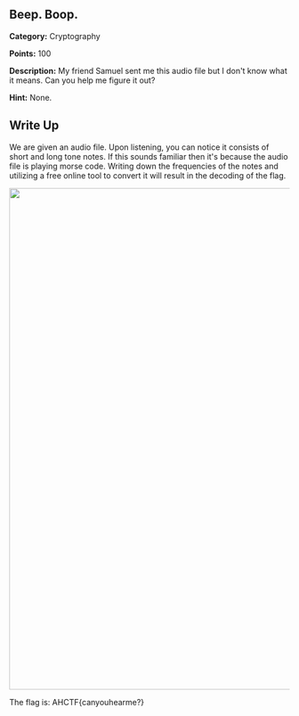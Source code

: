 

## Beep. Boop.

**Category:** Cryptography

**Points:** 100

**Description:** My friend Samuel sent me this audio file but I don't know what it means. Can you help me figure it out?

**Hint:** None.

## Write Up

We are given an audio file. Upon listening, you can notice it consists of short and long tone notes. If this sounds familiar then it's because the audio file is playing morse code. Writing down the frequencies of the notes and utilizing a free online tool to convert it will result in the decoding of the flag.

<img src="samuelscode.png" width="900" />

The flag is: AHCTF{canyouhearme?}
